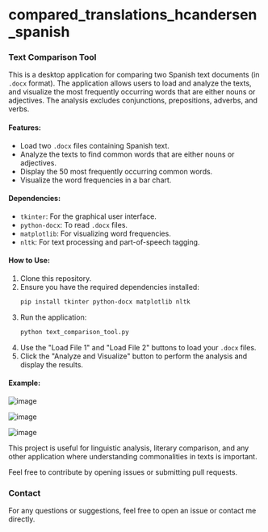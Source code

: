 # compared_translations_hcandersen_spanish

### Text Comparison Tool

This is a desktop application for comparing two Spanish text documents (in `.docx` format). The application allows users to load and analyze the texts, and visualize the most frequently occurring words that are either nouns or adjectives. The analysis excludes conjunctions, prepositions, adverbs, and verbs.

#### Features:
- Load two `.docx` files containing Spanish text.
- Analyze the texts to find common words that are either nouns or adjectives.
- Display the 50 most frequently occurring common words.
- Visualize the word frequencies in a bar chart.

#### Dependencies:
- `tkinter`: For the graphical user interface.
- `python-docx`: To read `.docx` files.
- `matplotlib`: For visualizing word frequencies.
- `nltk`: For text processing and part-of-speech tagging.

#### How to Use:
1. Clone this repository.
2. Ensure you have the required dependencies installed:
    ```sh
    pip install tkinter python-docx matplotlib nltk
    ```
3. Run the application:
    ```sh
    python text_comparison_tool.py
    ```
4. Use the "Load File 1" and "Load File 2" buttons to load your `.docx` files.
5. Click the "Analyze and Visualize" button to perform the analysis and display the results.

#### Example:

![image](https://github.com/azaelcl/compared_translations_hcandersen_spanish/assets/8887911/8579ba74-d997-4d30-a99a-ad3062867a89)

![image](https://github.com/azaelcl/compared_translations_hcandersen_spanish/assets/8887911/6a0b42ee-a1f4-4d00-93e4-d68aa4f7963c)

![image](https://github.com/azaelcl/compared_translations_hcandersen_spanish/assets/8887911/d0f6d055-dc3c-4bb5-a4c6-0fc2a27edfce)

This project is useful for linguistic analysis, literary comparison, and any other application where understanding commonalities in texts is important.

Feel free to contribute by opening issues or submitting pull requests.

### Contact
For any questions or suggestions, feel free to open an issue or contact me directly.
